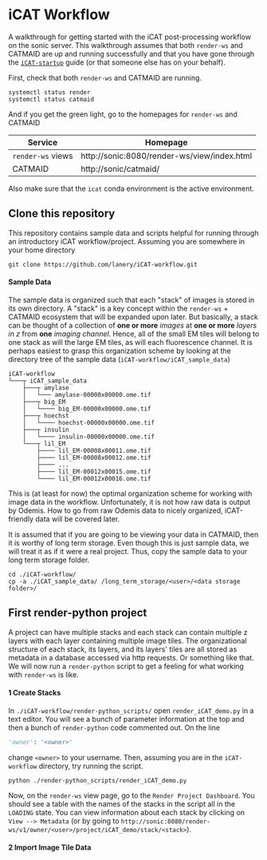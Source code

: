 # iCAT Workflow
A walkthrough for getting started with the iCAT post-processing workflow on the sonic server. This walkthrough assumes that both `render-ws` and CATMAID are up and running successfully and that you have gone through the [`iCAT-startup`](https://github.com/lanery/iCAT-workflow/blob/master/docs/iCAT-startup.md) guide (or that someone else has on your behalf).

First, check that both `render-ws` and CATMAID are running.
```
systemctl status render
systemctl status catmaid
```
And if you get the green light, go to the homepages for `render-ws` and CATMAID

| Service           | Homepage                                      |
| ----------------- | --------------------------------------------- |
| `render-ws` views | http://sonic:8080/render-ws/view/index.html   |
| CATMAID           | http://sonic/catmaid/                         |

Also make sure that the `icat` conda environment is the active environment.


## Clone this repository
This repository contains sample data and scripts helpful for running through an introductory iCAT workflow/project. Assuming you are somewhere in your home directory
```
git clone https://github.com/lanery/iCAT-workflow.git
```

#### Sample Data
The sample data is organized such that each "stack" of images is stored in its own directory. A "stack" is a key concept within the `render-ws` + CATMAID ecosystem that will be expanded upon later. But basically, a stack can be thought of a collection of **one or more** *images* at **one or more** *layers in z* from **one** *imaging channel*. Hence, all of the small EM tiles will belong to one stack as will the large EM tiles, as will each fluorescence channel. It is perhaps easiest to grasp this organization scheme by looking at the directory tree of the sample data (`iCAT-workflow/iCAT_sample_data`)
```
iCAT-workflow
└───┬ iCAT_sample_data
    ├───┬ amylase
    │   └─── amylase-00000x00000.ome.tif
    ├───┬ big_EM
    │   └──── big_EM-00000x00000.ome.tif
    ├───┬ hoechst
    │   └──── hoechst-00000x00000.ome.tif
    ├───┬ insulin
    │   └──── insulin-00000x00000.ome.tif
    └───┬ lil_EM
        ├──── lil_EM-00008x00011.ome.tif
        ├──── lil_EM-00008x00012.ome.tif
        ├──── ...
        ├──── lil_EM-00012x00015.ome.tif
        └──── lil_EM-00012x00016.ome.tif

```
This is (at least for now) the optimal organization scheme for working with image data in the workflow. Unfortunately, it is not how raw data is output by Odemis. How to go from raw Odemis data to nicely organized, iCAT-friendly data will be covered later.

It is assumed that if you are going to be viewing your data in CATMAID, then it is worthy of long term storage. Even though this is just sample data, we will treat it as if it were a real project. Thus, copy the sample data to your long term storage folder.
```
cd ./iCAT-workflow/
cp -a ./iCAT_sample_data/ /long_term_storage/<user>/<data storage folder>/
```


## First render-python project
A project can have multiple stacks and each stack can contain multiple z layers with each layer containing multiple image tiles. The organizational structure of each stack, its layers, and its layers' tiles are all stored as metadata in a database accessed via http requests. Or something like that. We will now run a `render-python` script to get a feeling for what working with `render-ws` is like.

#### 1 Create Stacks
In `./iCAT-workflow/render-python_scripts/` open `render_iCAT_demo.py` in a text editor. You will see a bunch of parameter information at the top and then a bunch of `render-python` code commented out. On the line
```python
'owner': '<owner>'
```
change `<owner>` to your username. Then, assuming you are in the `iCAT-workflow` directory, try running the script.
```
python ./render-python_scripts/render_iCAT_demo.py
```

Now, on the `render-ws` view page, go to the `Render Project Dashboard`. You should see a table with the names of the stacks in the script all in the `LOADING` state. You can view information about each stack by clicking on `View --> Metadata` (or by going to `http://sonic:8080/render-ws/v1/owner/<user>/project/iCAT_demo/stack/<stack>`).

#### 2 Import Image Tile Data


